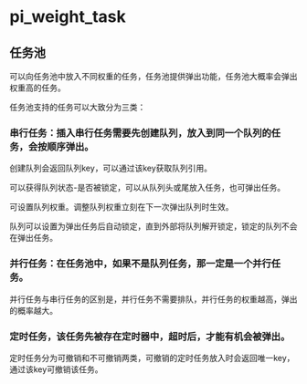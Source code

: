 # pi_weight_task

## 任务池

可以向任务池中放入不同权重的任务，任务池提供弹出功能，任务池大概率会弹出权重高的任务。

任务池支持的任务可以大致分为三类：

### 串行任务：插入串行任务需要先创建队列，放入到同一个队列的任务，会按顺序弹出。

创建队列会返回队列key，可以通过该key获取队列引用。

可以获得队列状态-是否被锁定，可以从队列头或尾放入任务，也可弹出任务。

可设置队列权重。调整队列权重立刻在下一次弹出队列时生效。

队列可以设置为弹出任务后自动锁定，直到外部将队列解开锁定，锁定的队列不会在弹出任务。

### 并行任务：在任务池中，如果不是队列任务，那一定是一个并行任务。

并行任务与串行任务的区别是，并行任务不需要排队，并行任务的权重越高，弹出的概率越大。

### 定时任务，该任务先被存在定时器中，超时后，才能有机会被弹出。

定时任务分为可撤销和不可撤销两类，可撤销的定时任务放入时会返回唯一key，通过该key可撤销该任务。

